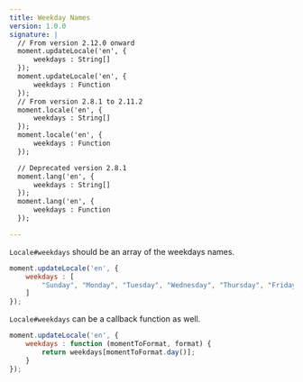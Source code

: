 ```yaml
---
title: Weekday Names
version: 1.0.0
signature: |
  // From version 2.12.0 onward
  moment.updateLocale('en', {
      weekdays : String[]
  });
  moment.updateLocale('en', {
      weekdays : Function
  });
  // From version 2.8.1 to 2.11.2
  moment.locale('en', {
      weekdays : String[]
  });
  moment.locale('en', {
      weekdays : Function
  });

  // Deprecated version 2.8.1
  moment.lang('en', {
      weekdays : String[]
  });
  moment.lang('en', {
      weekdays : Function
  });

---
```



`Locale#weekdays` should be an array of the weekdays names.

```javascript
moment.updateLocale('en', {
    weekdays : [
        "Sunday", "Monday", "Tuesday", "Wednesday", "Thursday", "Friday", "Saturday"
    ]
});
```

`Locale#weekdays` can be a callback function as well.

```javascript
moment.updateLocale('en', {
    weekdays : function (momentToFormat, format) {
        return weekdays[momentToFormat.day()];
    }
});
```
